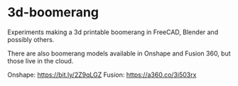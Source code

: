 # 3d-boomerang

Experiments making a 3d printable boomerang in FreeCAD, Blender and possibly others.

There are also boomerang models available in Onshape and Fusion 360, but those live in the cloud.

Onshape: https://bit.ly/2Z9qLGZ
Fusion: https://a360.co/3i503rx
